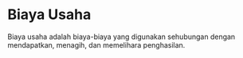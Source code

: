 # Biaya Usaha

Biaya usaha adalah biaya-biaya yang digunakan sehubungan dengan mendapatkan, menagih, dan me­melihara penghasilan.

